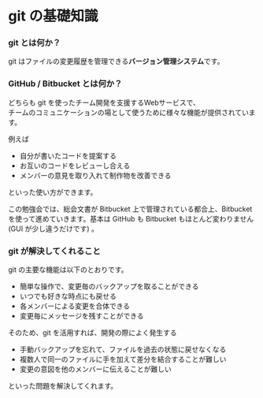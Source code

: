 # git の基礎知識

### git とは何か？

git はファイルの変更履歴を管理できる**バージョン管理システム**です。

### GitHub / Bitbucket とは何か？

どちらも git を使ったチーム開発を支援するWebサービスで、  
チームのコミュニケーションの場として使うために様々な機能が提供されています。

例えば

- 自分が書いたコードを提案する
- お互いのコードをレビューし合える
- メンバーの意見を取り入れて制作物を改善できる

といった使い方ができます。

この勉強会では、総会文書が Bitbucket 上で管理されている都合上、Bitbucket を使って進めていきます。基本は GitHub も Bitbucket もほとんど変わりません (GUI が少し違うだけです) 。

### git が解決してくれること

git の主要な機能は以下のとおりです。

- 簡単な操作で、変更毎のバックアップを取ることができる
- いつでも好きな時点にも戻せる
- 各メンバーによる変更を合体できる
- 変更毎にメッセージを残すことができる

そのため、git を活用すれば、開発の際によく発生する

- 手動バックアップを忘れて、ファイルを過去の状態に戻せなくなる
- 複数人で同一のファイルに手を加えて差分を結合することが難しい
- 変更の意図を他のメンバーに伝えることが難しい

といった問題を解決してくれます。
